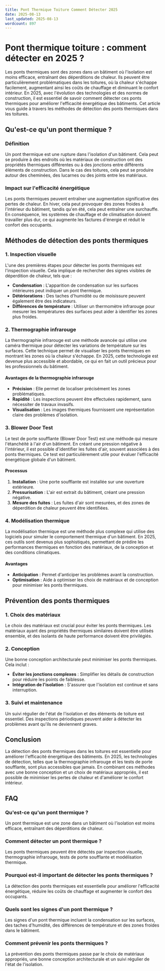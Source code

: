 ```yaml
---
title: Pont Thermique Toiture Comment Détecter 2025
date: 2025-08-13
last_updated: 2025-08-13
wordcount: 897
---
```


# Pont thermique toiture : comment détecter en 2025 ?

Les ponts thermiques sont des zones dans un bâtiment où l'isolation est moins efficace, entraînant des déperditions de chaleur. Ils peuvent être particulièrement problématiques dans les toitures, où la chaleur s'échappe facilement, augmentant ainsi les coûts de chauffage et diminuant le confort intérieur. En 2025, avec l'évolution des technologies et des normes de construction, il est essentiel de savoir comment détecter ces ponts thermiques pour améliorer l'efficacité énergétique des bâtiments. Cet article vous guide à travers les méthodes de détection des ponts thermiques dans les toitures.

## Qu'est-ce qu'un pont thermique ?

### Définition

Un pont thermique est une rupture dans l'isolation d'un bâtiment. Cela peut se produire à des endroits où les matériaux de construction ont des propriétés thermiques différentes ou à des jonctions entre différents éléments de construction. Dans le cas des toitures, cela peut se produire autour des cheminées, des lucarnes ou des joints entre les matériaux.

### Impact sur l'efficacité énergétique

Les ponts thermiques peuvent entraîner une augmentation significative des pertes de chaleur. En hiver, cela peut provoquer des zones froides à l'intérieur du bâtiment, tandis qu'en été, cela peut entraîner une surchauffe. En conséquence, les systèmes de chauffage et de climatisation doivent travailler plus dur, ce qui augmente les factures d'énergie et réduit le confort des occupants.

## Méthodes de détection des ponts thermiques

### 1. Inspection visuelle

L'une des premières étapes pour détecter les ponts thermiques est l'inspection visuelle. Cela implique de rechercher des signes visibles de déperdition de chaleur, tels que :

- **Condensation** : L'apparition de condensation sur les surfaces intérieures peut indiquer un pont thermique.
- **Détériorations** : Des taches d'humidité ou de moisissure peuvent également être des indicateurs.
- **Différences de température** : Utiliser un thermomètre infrarouge pour mesurer les températures des surfaces peut aider à identifier les zones plus froides.

### 2. Thermographie infrarouge

La thermographie infrarouge est une méthode avancée qui utilise une caméra thermique pour détecter les variations de température sur les surfaces. Cette technique permet de visualiser les ponts thermiques en montrant les zones où la chaleur s'échappe. En 2025, cette technologie est devenue plus accessible et abordable, ce qui en fait un outil précieux pour les professionnels du bâtiment.

#### Avantages de la thermographie infrarouge

- **Précision** : Elle permet de localiser précisément les zones problématiques.
- **Rapidité** : Les inspections peuvent être effectuées rapidement, sans nécessiter de travaux invasifs.
- **Visualisation** : Les images thermiques fournissent une représentation claire des problèmes d'isolation.

### 3. Blower Door Test

Le test de porte soufflante (Blower Door Test) est une méthode qui mesure l'étanchéité à l'air d'un bâtiment. En créant une pression négative à l'intérieur, il est possible d'identifier les fuites d'air, souvent associées à des ponts thermiques. Ce test est particulièrement utile pour évaluer l'efficacité énergétique globale d'un bâtiment.

#### Processus

1. **Installation** : Une porte soufflante est installée sur une ouverture extérieure.
2. **Pressurisation** : L'air est extrait du bâtiment, créant une pression négative.
3. **Mesure des fuites** : Les fuites d'air sont mesurées, et des zones de déperdition de chaleur peuvent être identifiées.

### 4. Modélisation thermique

La modélisation thermique est une méthode plus complexe qui utilise des logiciels pour simuler le comportement thermique d'un bâtiment. En 2025, ces outils sont devenus plus sophistiqués, permettant de prédire les performances thermiques en fonction des matériaux, de la conception et des conditions climatiques.

#### Avantages

- **Anticipation** : Permet d'anticiper les problèmes avant la construction.
- **Optimisation** : Aide à optimiser les choix de matériaux et de conception pour minimiser les ponts thermiques.

## Prévention des ponts thermiques

### 1. Choix des matériaux

Le choix des matériaux est crucial pour éviter les ponts thermiques. Les matériaux ayant des propriétés thermiques similaires doivent être utilisés ensemble, et des isolants de haute performance doivent être privilégiés.

### 2. Conception

Une bonne conception architecturale peut minimiser les ponts thermiques. Cela inclut :

- **Éviter les jonctions complexes** : Simplifier les détails de construction pour réduire les points de faiblesse.
- **Intégration de l'isolation** : S'assurer que l'isolation est continue et sans interruption.

### 3. Suivi et maintenance

Un suivi régulier de l'état de l'isolation et des éléments de toiture est essentiel. Des inspections périodiques peuvent aider à détecter les problèmes avant qu'ils ne deviennent graves.

## Conclusion

La détection des ponts thermiques dans les toitures est essentielle pour améliorer l'efficacité énergétique des bâtiments. En 2025, les technologies de détection, telles que la thermographie infrarouge et les tests de porte soufflante, sont plus accessibles que jamais. En combinant ces méthodes avec une bonne conception et un choix de matériaux appropriés, il est possible de minimiser les pertes de chaleur et d'améliorer le confort intérieur.

## FAQ

### Qu'est-ce qu'un pont thermique ?

Un pont thermique est une zone dans un bâtiment où l'isolation est moins efficace, entraînant des déperditions de chaleur.

### Comment détecter un pont thermique ?

Les ponts thermiques peuvent être détectés par inspection visuelle, thermographie infrarouge, tests de porte soufflante et modélisation thermique.

### Pourquoi est-il important de détecter les ponts thermiques ?

La détection des ponts thermiques est essentielle pour améliorer l'efficacité énergétique, réduire les coûts de chauffage et augmenter le confort des occupants.

### Quels sont les signes d'un pont thermique ?

Les signes d'un pont thermique incluent la condensation sur les surfaces, des taches d'humidité, des différences de température et des zones froides dans le bâtiment.

### Comment prévenir les ponts thermiques ?

La prévention des ponts thermiques passe par le choix de matériaux appropriés, une bonne conception architecturale et un suivi régulier de l'état de l'isolation.